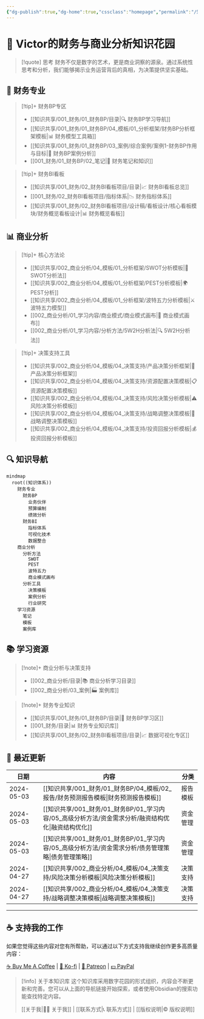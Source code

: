 ```yaml
---
{"dg-publish":true,"dg-home":true,"cssclass":"homepage","permalink":"/知识共享/首页/","tags":["gardenEntry"],"dgPassFrontmatter":true}
---
```



# 🌟 Victor的财务与商业分析知识花园

> [!quote] 思考
> 财务不仅是数字的艺术，更是商业洞察的源泉。通过系统性思考和分析，我们能够揭示业务运营背后的真相，为决策提供坚实基础。

<div class="grid-container">
<div class="grid-item">

## 💼 财务专业


> [!tip]+ 财务BP专区
> - [[知识共享/001_财务/01_财务BP/目录\|🔍 财务BP学习导航]]
> - [[知识共享/001_财务/01_财务BP/04_模板/01_分析框架/财务BP分析框架模板\|📊 财务模型工具箱]]
> - [[知识共享/001_财务/01_财务BP/03_案例/综合案例/案例1-财务BP作用与目标\|📝 财务BP案例分析]]
> - [[001_财务/01_财务BP/02_笔记\|🧮 财务笔记和知识]]

> [!tip]+ 财务BI看板
> - [[知识共享/001_财务/02_财务BI看板项目/目录\|📈 财务BI看板总览]]
> - [[001_财务/02_财务BI看板项目/指标体系\|📉 财务指标体系]]
> - [[知识共享/001_财务/02_财务BI看板项目/设计稿/看板设计/核心看板模块/财务概览看板设计\|📊 财务概览看板]]

</div>
<div class="grid-item">

## 📊 商业分析


> [!tip]+ 核心方法论
> - [[知识共享/002_商业分析/04_模板/01_分析框架/SWOT分析模板\|🔄 SWOT分析法]]
> - [[知识共享/002_商业分析/04_模板/01_分析框架/PEST分析模板\|🌍 PEST分析]]
> - [[知识共享/002_商业分析/04_模板/01_分析框架/波特五力分析模板\|⚔️ 波特五力模型]]
> - [[002_商业分析/01_学习内容/商业模式/商业模式画布\|🎨 商业模式画布]]
> - [[002_商业分析/01_学习内容/分析方法/5W2H分析法\|🔍 5W2H分析法]]

> [!tip]+ 决策支持工具
> - [[知识共享/002_商业分析/04_模板/04_决策支持/产品决策分析框架\|🎯 产品决策分析框架]]
> - [[知识共享/002_商业分析/04_模板/04_决策支持/资源配置决策模板\|📋 资源配置决策模板]]
> - [[知识共享/002_商业分析/04_模板/04_决策支持/风险决策分析模板\|⚠️ 风险决策分析模板]]
> - [[知识共享/002_商业分析/04_模板/04_决策支持/战略调整决策模板\|🧠 战略调整决策模板]]
> - [[知识共享/002_商业分析/04_模板/04_决策支持/投资回报分析模板\|💰 投资回报分析模板]]

</div>
</div>

## 🔍 知识导航

```mermaid
mindmap
  root((知识体系))
    财务专业
      财务BP
        业务伙伴
        预算编制
        绩效分析
      财务BI
        指标体系
        可视化技术
        数据整合
    商业分析
      分析方法
        SWOT
        PEST
        波特五力
        商业模式画布
      分析工具
        决策模板
        案例分析
        行业研究
    学习资源
      笔记
      模板
      案例库
```

## 📚 学习资源

> [!note]+ 商业分析与决策支持 
> - [[002_商业分析/目录\|📚 商业分析学习目录]]
> - [[002_商业分析/03_案例\|🏭 案例库]]

> [!note]+ 财务专业知识
> - [[知识共享/001_财务/01_财务BP/目录\|📆 财务BP学习区]]
> - [[001_财务/目录\|📊 财务专业知识库]]
> - [[知识共享/001_财务/02_财务BI看板项目/目录\|📈 数据可视化专区]]

## 🔄 最近更新

| 日期 | 内容 | 分类 |
|------|------|------|
| 2024-05-03 | [[知识共享/001_财务/01_财务BP/04_模板/02_报告/财务预测报告模板\|财务预测报告模板]] | 报告模板 |
| 2024-05-03 | [[知识共享/001_财务/01_财务BP/01_学习内容/05_高级分析方法/资金需求分析/融资结构优化\|融资结构优化]] | 资金管理 |
| 2024-05-03 | [[知识共享/001_财务/01_财务BP/01_学习内容/05_高级分析方法/资金需求分析/债务管理策略\|债务管理策略]] | 资金管理 |
| 2024-04-27 | [[知识共享/002_商业分析/04_模板/04_决策支持/风险决策分析模板\|风险决策分析模板]] | 决策支持 |
| 2024-04-27 | [[知识共享/002_商业分析/04_模板/04_决策支持/战略调整决策模板\|战略调整决策模板]] | 决策支持 |

---

## ☕ 支持我的工作

如果您觉得这些内容对您有所帮助，可以通过以下方式支持我继续创作更多高质量内容：

<div class="support-buttons">
<a href="https://www.buymeacoffee.com/yourname" target="_blank">☕ Buy Me A Coffee</a> | 
<a href="https://ko-fi.com/yourname" target="_blank">🧋 Ko-fi</a> | 
<a href="https://www.patreon.com/yourname" target="_blank">💝 Patreon</a> | 
<a href="https://paypal.me/yourname" target="_blank">💵 PayPal</a>
</div>

> [!info] 关于本知识库
> 这个知识库采用数字花园的形式组织，内容会不断更新和完善。您可以从上面的导航链接开始探索，或者使用Obsidian的搜索功能查找特定内容。
> 
> [[关于我\|👨‍💼 关于我]] | [[联系方式\|📞 联系方式]] | [[版权说明\|©️ 版权说明]]
